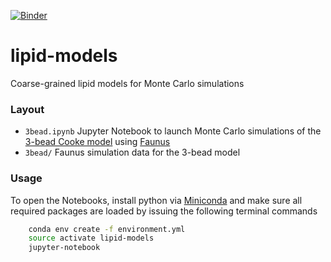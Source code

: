 [![Binder](https://mybinder.org/badge.svg)](https://mybinder.org/v2/gh/gitesei/lipid-models/master)

# lipid-models
Coarse-grained lipid models for Monte Carlo simulations

### Layout

- `3bead.ipynb` Jupyter Notebook to launch Monte Carlo simulations of the [3-bead Cooke model](https://aip.scitation.org/doi/10.1063/1.2135785) using [Faunus](http://mlund.github.io/faunus/)
- `3bead/` Faunus simulation data for the 3-bead model

### Usage

To open the Notebooks, install python via [Miniconda](https://conda.io/miniconda.html) and make sure all required packages are loaded
by issuing the following terminal commands

```bash
    conda env create -f environment.yml
    source activate lipid-models
    jupyter-notebook
```
